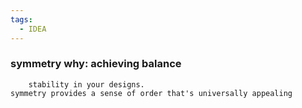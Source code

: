 ```yaml
---
tags:
  - IDEA
---
```


### symmetry why: achieving balance

		stability in your designs. 
	symmetry provides a sense of order that's universally appealing   